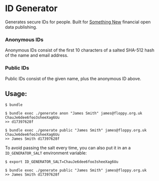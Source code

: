 # ID Generator

Generates secure IDs for people. Built for [Something New](https://somethingnew.org.uk) financial open data publishing.

### Anonymous IDs

Anonymous IDs consist of the first 10 characters of a salted SHA-512 hash of the name and email address.

### Public IDs

Public IDs consist of the given name, plus the anonymous ID above.

## Usage:

```
$ bundle

$ bundle exec ./generate anon "James Smith" james@floppy.org.uk ChauJe6dee6foo3sheeXag6Uu
>> d17397628f

$ bundle exec ./generate public "James Smith" james@floppy.org.uk ChauJe6dee6foo3sheeXag6Uu
>> James Smith d17397628f
```

To avoid passing the salt every time, you can also put it in an a `ID_GENERATOR_SALT` environment variable:

```
$ export ID_GENERATOR_SALT=ChauJe6dee6foo3sheeXag6Uu

$ bundle exec ./generate public "James Smith" james@floppy.org.uk
>> James Smith d17397628f
```
